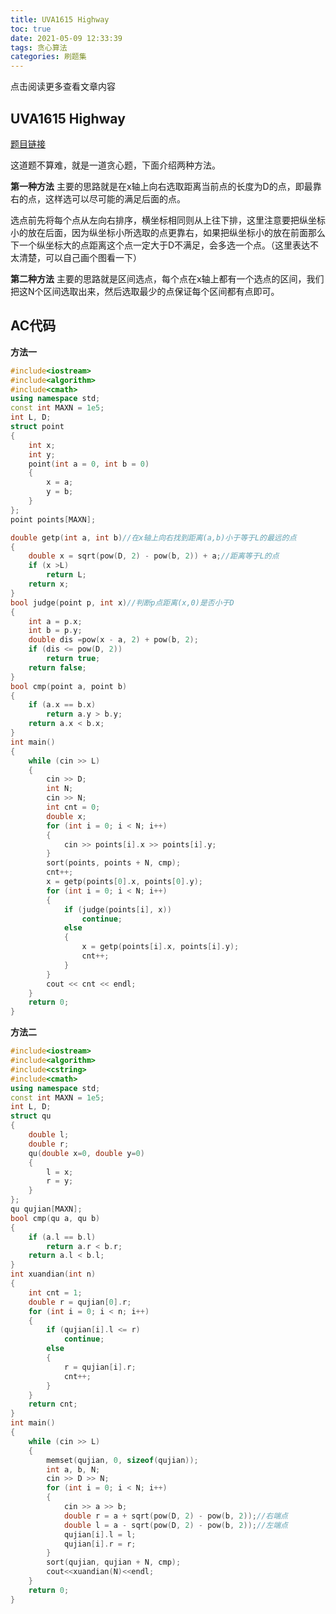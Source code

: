 ```yaml
---
title: UVA1615 Highway
toc: true
date: 2021-05-09 12:33:39
tags: 贪心算法
categories: 刷题集
---
```


​​点击阅读更多查看文章内容<!--more-->

## UVA1615 Highway
[题目链接](https://vjudge.net/problem/UVA-1615)

这道题不算难，就是一道贪心题，下面介绍两种方法。

**第一种方法**
主要的思路就是在x轴上向右选取距离当前点的长度为D的点，即最靠右的点，这样选可以尽可能的满足后面的点。

选点前先将每个点从左向右排序，横坐标相同则从上往下排，这里注意要把纵坐标小的放在后面，因为纵坐标小所选取的点更靠右，如果把纵坐标小的放在前面那么下一个纵坐标大的点距离这个点一定大于D不满足，会多选一个点。（这里表达不太清楚，可以自己画个图看一下）

**第二种方法**
主要的思路就是区间选点，每个点在x轴上都有一个选点的区间，我们把这N个区间选取出来，然后选取最少的点保证每个区间都有点即可。

## AC代码
**方法一**

```cpp
#include<iostream>
#include<algorithm>
#include<cmath>
using namespace std;
const int MAXN = 1e5;
int L, D;
struct point
{
	int x;
	int y;
	point(int a = 0, int b = 0)
	{
		x = a;
		y = b;
	}
};
point points[MAXN];

double getp(int a, int b)//在x轴上向右找到距离(a,b)小于等于L的最远的点
{
	double x = sqrt(pow(D, 2) - pow(b, 2)) + a;//距离等于L的点
	if (x >L)
		return L;
	return x;
}
bool judge(point p, int x)//判断p点距离(x,0)是否小于D
{
	int a = p.x;
	int b = p.y;
	double dis =pow(x - a, 2) + pow(b, 2);
	if (dis <= pow(D, 2))
		return true;
	return false;
}
bool cmp(point a, point b)
{
	if (a.x == b.x)
		return a.y > b.y;
	return a.x < b.x;
}
int main()
{
	while (cin >> L)
	{
		cin >> D;
		int N;
		cin >> N;
		int cnt = 0;
		double x;
		for (int i = 0; i < N; i++)
		{
			cin >> points[i].x >> points[i].y;
		}
		sort(points, points + N, cmp);
		cnt++;
		x = getp(points[0].x, points[0].y);
		for (int i = 0; i < N; i++)
		{
			if (judge(points[i], x))
				continue;
			else
			{
				x = getp(points[i].x, points[i].y);
				cnt++;
			}
		}
		cout << cnt << endl;
	}
	return 0;
}
```
**方法二**
```cpp
#include<iostream>
#include<algorithm>
#include<cstring>
#include<cmath>
using namespace std;
const int MAXN = 1e5;
int L, D;
struct qu
{
	double l;
	double r;
	qu(double x=0, double y=0)
	{
		l = x;
		r = y;
	}
};
qu qujian[MAXN];
bool cmp(qu a, qu b)
{
	if (a.l == b.l)
		return a.r < b.r;
	return a.l < b.l;
}
int xuandian(int n)
{
	int cnt = 1;
	double r = qujian[0].r;
	for (int i = 0; i < n; i++)
	{
		if (qujian[i].l <= r)
			continue;
		else
		{
			r = qujian[i].r;
			cnt++;
		}
	}
	return cnt;
}
int main()
{
	while (cin >> L)
	{
		memset(qujian, 0, sizeof(qujian));
		int a, b, N;
		cin >> D >> N;
		for (int i = 0; i < N; i++)
		{
			cin >> a >> b;
			double r = a + sqrt(pow(D, 2) - pow(b, 2));//右端点
			double l = a - sqrt(pow(D, 2) - pow(b, 2));//左端点
			qujian[i].l = l;
			qujian[i].r = r;
		}
		sort(qujian, qujian + N, cmp);
		cout<<xuandian(N)<<endl;
	}
	return 0;
}

```

